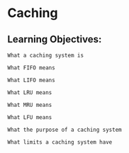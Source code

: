 # Caching

## Learning Objectives:

	What a caching system is

	What FIFO means
	
	What LIFO means

	What LRU means

	What MRU means

	What LFU means

	What the purpose of a caching system

	What limits a caching system have
